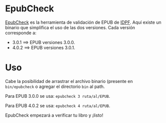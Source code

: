 # EpubCheck

[EpubCheck](https://github.com/IDPF/epubcheck) es la herramienta de 
validación de EPUB de [IDPF](http://idpf.org/). Aquí existe un binario
que simplifica el uso de las dos versiones. Cada versión corresponde a:

* 3.0.1 ==> EPUB versiones 3.0.0.
* 4.0.2 ==> EPUB versiones 3.0.1.

# Uso

Cabe la posibilidad de arrastrar el archivo binario (presente en 
`bin/epubcheck` o agregar el directorio `bin` al path.

Para EPUB 3.0.0 se usa: `epubcheck 3 ruta/al/EPUB`.

Para EPUB 4.0.2 se usa: `epubcheck 4 ruta/al/EPUB`.

EpubCheck empezará a verificar tu libro y ¡listo!
